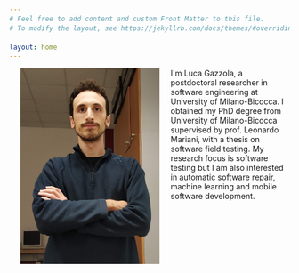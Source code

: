 ```yaml
---
# Feel free to add content and custom Front Matter to this file.
# To modify the layout, see https://jekyllrb.com/docs/themes/#overriding-theme-defaults

layout: home
---
```


<img src="/images/me.jpg" width="250" align="left" hspace="20">
I'm Luca Gazzola, a postdoctoral researcher in software engineering at University of Milano-Bicocca. I obtained my PhD degree from University of Milano-Bicocca supervised by prof. Leonardo Mariani, with a thesis on software field testing. My research focus is software testing but I am also interested in automatic software repair, machine learning and mobile software development.
